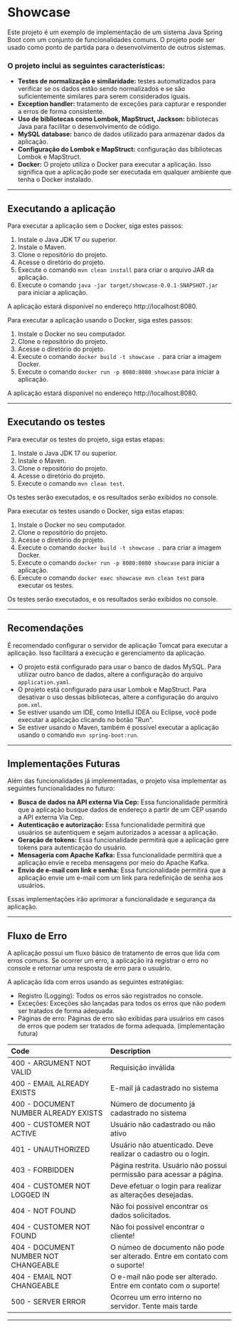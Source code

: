 # Showcase

Este projeto é um exemplo de implementação de um sistema Java Spring Boot com um conjunto de funcionalidades comuns. O
projeto pode ser usado como ponto de partida para o desenvolvimento de outros sistemas.

### O projeto inclui as seguintes características:

* **Testes de normalização e similaridade:** testes automatizados para verificar se os dados estão sendo normalizados e
  se são suficientemente similares para serem considerados iguais.
* **Exception handler:** tratamento de exceções para capturar e responder a erros de forma consistente.
* **Uso de bibliotecas como Lombok, MapStruct, Jackson:** bibliotecas Java para facilitar o desenvolvimento de código.
* **MySQL database:** banco de dados utilizado para armazenar dados da aplicação.
* **Configuração do Lombok e MapStruct:** configuração das bibliotecas Lombok e MapStruct.
* **Docker:** O projeto utiliza o Docker para executar a aplicação. Isso significa que a aplicação pode ser executada em
  qualquer ambiente que tenha o Docker instalado.

---

## Executando a aplicação

Para executar a aplicação sem o Docker, siga estes passos:

1. Instale o Java JDK 17 ou superior.
2. Instale o Maven.
3. Clone o repositório do projeto.
4. Acesse o diretório do projeto.
5. Execute o comando `mvn clean install` para criar o arquivo JAR da aplicação.
6. Execute o comando `java -jar target/showcase-0.0.1-SNAPSHOT.jar` para iniciar a aplicação.

A aplicação estará disponível no endereço http://localhost:8080.

Para executar a aplicação usando o Docker, siga estes passos:

1. Instale o Docker no seu computador.
2. Clone o repositório do projeto.
3. Acesse o diretório do projeto.
4. Execute o comando `docker build -t showcase .` para criar a imagem Docker.
5. Execute o comando `docker run -p 8080:8080 showcase` para iniciar a aplicação.

A aplicação estará disponível no endereço http://localhost:8080.

---

## Executando os testes

Para executar os testes do projeto, siga estas etapas:

1. Instale o Java JDK 17 ou superior.
2. Instale o Maven.
3. Clone o repositório do projeto.
4. Acesse o diretório do projeto.
5. Execute o comando `mvn clean test`.

Os testes serão executados, e os resultados serão exibidos no console.

Para executar os testes usando o Docker, siga estas etapas:

1. Instale o Docker no seu computador.
2. Clone o repositório do projeto.
3. Acesse o diretório do projeto.
4. Execute o comando `docker build -t showcase .` para criar a imagem Docker.
5. Execute o comando `docker run -p 8080:8080 showcase` para iniciar a aplicação.
6. Execute o comando `docker exec showcase mvn clean test` para executar os testes.

Os testes serão executados, e os resultados serão exibidos no console.

---

## Recomendações

É recomendado configurar o servidor de aplicação Tomcat para executar a aplicação. Isso facilitará a execução e
gerenciamento da aplicação.

* O projeto está configurado para usar o banco de dados MySQL. Para utilizar outro banco de dados, altere a configuração
  do arquivo `application.yaml`.
* O projeto está configurado para usar Lombok e MapStruct. Para desativar o uso dessas bibliotecas, altere a
  configuração do arquivo `pom.xml`.
* Se estiver usando um IDE, como IntelliJ IDEA ou Eclipse, você pode executar a aplicação clicando no botão "Run".
* Se estiver usando o Maven, também é possível executar a aplicação usando o comando `mvn spring-boot:run`.

---

## Implementações Futuras

Além das funcionalidades já implementadas, o projeto visa implementar as seguintes funcionalidades no futuro:

* **Busca de dados na API externa Via Cep:** Essa funcionalidade permitirá que a aplicação busque dados de endereço
  a partir de um CEP usando a API externa Via Cep.
* **Autenticação e autorização:** Essa funcionalidade permitirá que usuários se autentiquem e sejam autorizados a
  acessar a aplicação.
* **Geração de tokens:** Essa funcionalidade permitirá que a aplicação gere tokens para autenticação do usuário.
* **Mensageria com Apache Kafka:** Essa funcionalidade permitirá que a aplicação envie e receba mensagens por meio do
  Apache Kafka.
* **Envio de e-mail com link e senha:** Essa funcionalidade permitirá que a aplicação envie um e-mail com um link para
  redefinição de senha aos usuários.

Essas implementações irão aprimorar a funcionalidade e segurança da aplicação.

---

## Fluxo de Erro

A aplicação possui um fluxo básico de tratamento de erros que lida com erros comuns. Se ocorrer um erro, a aplicação irá
registrar
o erro no console e retornar uma resposta de erro para o usuário.

A aplicação lida com erros usando as seguintes estratégias:

* Registro (Logging): Todos os erros são registrados no console.
* Exceções: Exceções são lançadas para todos os erros que não podem ser tratados de forma adequada.
* Páginas de erro: Páginas de erro são exibidas para usuários em casos de erros que podem ser tratados de forma
  adequada. (implementação futura)

| Code                                 | Description                                                                 |
|:-------------------------------------|:----------------------------------------------------------------------------|
| 400 - ARGUMENT NOT VALID             | Requisição inválida                                                         |
| 400 - EMAIL ALREADY EXISTS           | E-mail já cadastrado no sistema                                             |
| 400 - DOCUMENT NUMBER ALREADY EXISTS | Número de documento já cadastrado no sistema                                |
| 400 - CUSTOMER NOT ACTIVE            | Usuário não cadastrado ou não ativo                                         |
| 401 - UNAUTHORIZED                   | Usuário não atuenticado. Deve realizar o cadastro ou o login.               |
| 403 - FORBIDDEN                      | Página restrita. Usuário não possui permissão para acessar a página.        |
| 404 - CUSTOMER NOT LOGGED IN         | Deve efetuar o login para realizar as alterações desejadas.                 |
| 404 - NOT FOUND                      | Não foi possível encontrar os dados solicitados.                            |
| 404 - CUSTOMER NOT FOUND             | Não foi possível encontrar o cliente!                                       |
| 404 - DOCUMENT NUMBER NOT CHANGEABLE | O númeo de documento não pode ser alterado. Entre em contato com o suporte! |
| 404 - EMAIL NOT CHANGEABLE           | O e-mail não pode ser alterado. Entre em contato com o suporte!             |
| 500 - SERVER ERROR                   | Ocorreu um erro interno no servidor. Tente mais tarde                       |

---